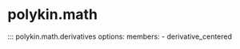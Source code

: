 # polykin.math

::: polykin.math.derivatives
    options:
        members:
            - derivative_centered
